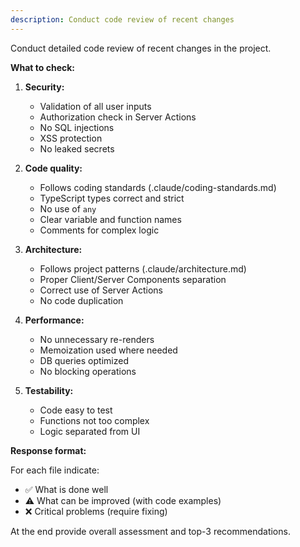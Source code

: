 ```yaml
---
description: Conduct code review of recent changes
---
```


Conduct detailed code review of recent changes in the project.

**What to check:**

1. **Security:**
   - Validation of all user inputs
   - Authorization check in Server Actions
   - No SQL injections
   - XSS protection
   - No leaked secrets

2. **Code quality:**
   - Follows coding standards (.claude/coding-standards.md)
   - TypeScript types correct and strict
   - No use of `any`
   - Clear variable and function names
   - Comments for complex logic

3. **Architecture:**
   - Follows project patterns (.claude/architecture.md)
   - Proper Client/Server Components separation
   - Correct use of Server Actions
   - No code duplication

4. **Performance:**
   - No unnecessary re-renders
   - Memoization used where needed
   - DB queries optimized
   - No blocking operations

5. **Testability:**
   - Code easy to test
   - Functions not too complex
   - Logic separated from UI

**Response format:**

For each file indicate:
- ✅ What is done well
- ⚠️ What can be improved (with code examples)
- ❌ Critical problems (require fixing)

At the end provide overall assessment and top-3 recommendations.
